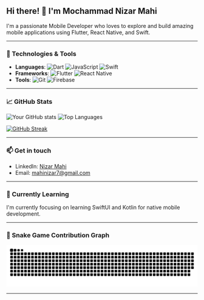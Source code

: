 ## Hi there! 👋 I'm Mochammad Nizar Mahi

I'm a passionate Mobile Developer who loves to explore and build amazing mobile applications using Flutter, React Native, and Swift.

---

### 🔧 Technologies & Tools
- **Languages**: ![Dart](https://img.shields.io/badge/-Dart-0175C2?style=flat-square&logo=dart) ![JavaScript](https://img.shields.io/badge/-JavaScript-yellow?style=flat-square&logo=javascript) ![Swift](https://img.shields.io/badge/-Swift-FA7343?style=flat-square&logo=swift)
- **Frameworks**: ![Flutter](https://img.shields.io/badge/-Flutter-02569B?style=flat-square&logo=flutter) ![React Native](https://img.shields.io/badge/-React%20Native-61DAFB?style=flat-square&logo=react)
- **Tools**: ![Git](https://img.shields.io/badge/-Git-F05032?style=flat-square&logo=git) ![Firebase](https://img.shields.io/badge/-Firebase-FFCA28?style=flat-square&logo=firebase)

---

### 📈 GitHub Stats

![Your GitHub stats](https://github-readme-stats.vercel.app/api?username=nizarmahi&show_icons=true&theme=radical)
![Top Languages](https://github-readme-stats.vercel.app/api/top-langs/?username=nizarmahi&layout=compact&theme=radical)
<!-- GitHub Streak -->
[![GitHub Streak](https://github-readme-streak-stats.herokuapp.com?user=nizarmahi&theme=radical)](https://git.io/streak-stats)

---

### 📫 Get in touch

- LinkedIn: [Nizar Mahi](https://linkedin.com/in/johndoe)
- Email: [mahinizar7@gmail.com](mailto:mahinizar7@gmail.com)

---

### 🌱 Currently Learning

I'm currently focusing on learning SwiftUI and Kotlin for native mobile development.

---

### 🐍 Snake Game Contribution Graph

![Snake animation](https://github.com/nizarmahi/nizarmahi/blob/output/github-snake-dark.svg)

---
